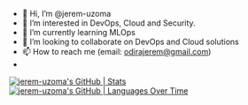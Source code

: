 - 👋 Hi, I’m @jerem-uzoma
- 👀 I’m interested in DevOps, Cloud and Security.
- 🌱 I’m currently learning MLOps
- 💞️ I’m looking to collaborate on DevOps and Cloud solutions
- 📫 How to reach me (email: odirajerem@gmail.com)
- 
[![jerem-uzoma's GitHub | Stats](https://stats.quira.sh/jerem-uzoma/github?theme=dark)](https://quira.sh?utm_source=widgets&utm_campaign=jerem-uzoma)
[![jerem-uzoma's GitHub | Languages Over Time](https://stats.quira.sh/jerem-uzoma/languages-over-time?theme=dark)](https://quira.sh?utm_source=widgets&utm_campaign=jerem-uzoma)
